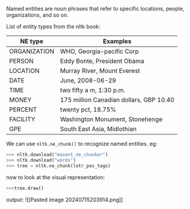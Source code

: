 Named entities are noun phrases that refer to specific locations, people, organizations, and so on.

List of entity types from the nltk book:

| NE type      | Examples                                |
| ------------ | --------------------------------------- |
| ORGANIZATION | WHO, Georgia-pacific Corp               |
| PERSON       | Eddy Bonte, President Obama             |
| LOCATION     | Murray River, Mount Everest             |
| DATE         | June, 2008-06-29                        |
| TIME         | two fifty a m, 1:30 p.m.                |
| MONEY        | 175 million Canadian dollars, GBP 10.40 |
| PERCENT      | twenty pct, 18.75%                      |
| FACILITY     | Washington Monument, Stonehenge         |
| GPE          | South East Asia, Midlothian             |
We can use `nltk.ne_chunk()` to recognize named entities. 
eg:
```python
>>> nltk.download("maxent_ne_chunker")
>>> nltk.download("words")
>>> tree = nltk.ne_chunk(lotr_pos_tags)
```
now to look at the visual representation:
```python
>>>tree.draw()
```
output:
![[Pasted image 20240715203914.png]]
